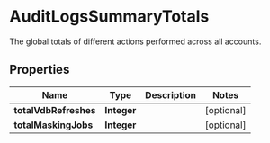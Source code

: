 

# AuditLogsSummaryTotals

The global totals of different actions performed across all accounts.

## Properties

| Name | Type | Description | Notes |
|------------ | ------------- | ------------- | -------------|
|**totalVdbRefreshes** | **Integer** |  |  [optional] |
|**totalMaskingJobs** | **Integer** |  |  [optional] |




